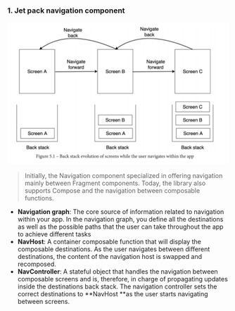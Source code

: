 ### 1. Jet pack navigation component

![image.png](./assets/1670732977117-image.png)

> Initially, the Navigation component specialized in offering navigation mainly
> between Fragment components. Today, the library also supports Compose
> and the navigation between composable functions.

* **Navigation graph**: The core source of information related to navigation within your
  app. In the navigation graph, you define all the destinations as well as the possible
  paths that the user can take throughout the app to achieve different tasks
* **NavHost**: A container composable function that will display the composable
  destinations. As the user navigates between different destinations, the content of the
  navigation host is swapped and recomposed.
* **NavController**: A stateful object that handles the navigation between composable
  screens and is, therefore, in charge of propagating updates inside the destinations
  back stack. The navigation controller sets the correct destinations to **NavHost **as
  the user starts navigating between screens.
